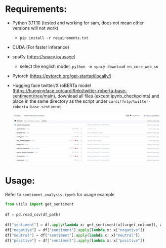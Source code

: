 # Requirements:
- Python 3.11.10 (tested and working for sam, does not mean other versions will not work)
    - `pip install -r requirements.txt`
- CUDA (For faster inferance)
- spaCy (https://spacy.io/usage)
    - select the english model, `python -m spacy download en_core_web_sm`
- Pytorch (https://pytorch.org/get-started/locally/)
- Hugging face twitter/X roBERTa model (https://huggingface.co/cardiffnlp/twitter-roberta-base-sentiment/tree/main), download all files (except ipynb_checkpoints) and place in the same directory as the script under `cardiffnlp/twitter-roberta-base-sentiment`

    ![alt text](image.png)

# Usage:
Refer to `sentiment_analysis.ipynb` for usage example
```python
from utils import get_sentiment

df = pd.read_csv(df_path)

df["sentiment"] = df.apply(lambda x: get_sentiment(x[target_column]), axis=1)
df["negative"] = df["sentiment"].apply(lambda x: x["negative"])
df["neutral"] = df["sentiment"].apply(lambda x: x["neutral"])
df["positive"] = df["sentiment"].apply(lambda x: x["positive"])
```
